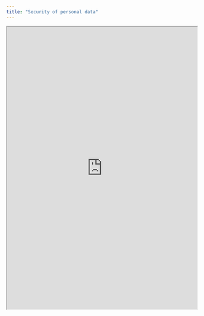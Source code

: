 ```yaml
---
title: "Security of personal data"
---
```



<iframe height="750" width="100%" src="https://ewelton.github.io/ktest/wiki.html#Security%20of%20personal%20data"></iframe>
